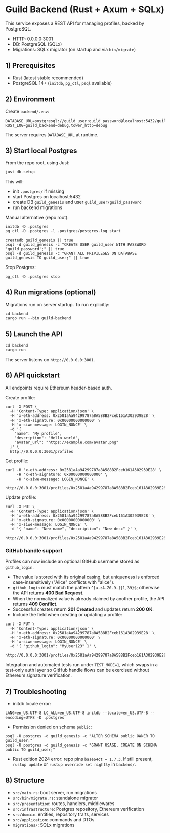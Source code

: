 # Guild Backend (Rust + Axum + SQLx)

This service exposes a REST API for managing profiles, backed by PostgreSQL.

- HTTP: 0.0.0.0:3001
- DB: PostgreSQL (SQLx)
- Migrations: SQLx migrator (on startup and via `bin/migrate`)

## 1) Prerequisites
- Rust (latest stable recommended)
- PostgreSQL 14+ (`initdb`, `pg_ctl`, `psql` available)

## 2) Environment
Create `backend/.env`:
```
DATABASE_URL=postgresql://guild_user:guild_password@localhost:5432/guild_genesis
RUST_LOG=guild_backend=debug,tower_http=debug
```
The server requires `DATABASE_URL` at runtime.

## 3) Start local Postgres
From the repo root, using Just:
```
just db-setup
```
This will:
- init `.postgres/` if missing
- start Postgres on localhost:5432
- create DB `guild_genesis` and user `guild_user/guild_password`
- run backend migrations

Manual alternative (repo root):
```
initdb -D .postgres
pg_ctl -D .postgres -l .postgres/postgres.log start

createdb guild_genesis || true
psql -d guild_genesis -c "CREATE USER guild_user WITH PASSWORD 'guild_password';" || true
psql -d guild_genesis -c "GRANT ALL PRIVILEGES ON DATABASE guild_genesis TO guild_user;" || true
```
Stop Postgres:
```
pg_ctl -D .postgres stop
```

## 4) Run migrations (optional)
Migrations run on server startup. To run explicitly:
```
cd backend
cargo run --bin guild-backend
```

## 5) Launch the API
```
cd backend
cargo run
```
The server listens on `http://0.0.0.0:3001`.

## 6) API quickstart
All endpoints require Ethereum header-based auth.

Create profile:
```
curl -X POST \
  -H 'Content-Type: application/json' \
  -H 'x-eth-address: 0x2581aAa94299787a8A588B2Fceb161A302939E28' \
  -H 'x-eth-signature: 0x00000000000000' \
  -H 'x-siwe-message: LOGIN_NONCE' \
  -d '{
    "name": "My profile",
    "description": "Hello world",
    "avatar_url": "https://example.com/avatar.png"
  }' \
  http://0.0.0.0:3001/profiles
```
Get profile:
```
curl -H 'x-eth-address: 0x2581aAa94299787a8A588B2Fceb161A302939E28' \
     -H 'x-eth-signature: 0x00000000000000' \
     -H 'x-siwe-message: LOGIN_NONCE' \
     http://0.0.0.0:3001/profiles/0x2581aAa94299787a8A588B2Fceb161A302939E28
```
Update profile:
```
curl -X PUT \
  -H 'Content-Type: application/json' \
  -H 'x-eth-address: 0x2581aAa94299787a8A588B2Fceb161A302939E28' \
  -H 'x-eth-signature: 0x00000000000000' \
  -H 'x-siwe-message: LOGIN_NONCE' \
  -d '{ "name": "New name", "description": "New desc" }' \
  http://0.0.0.0:3001/profiles/0x2581aAa94299787a8A588B2Fceb161A302939E28
```

### GitHub handle support

Profiles can now include an optional GitHub username stored as `github_login`.

- The value is stored with its original casing, but uniqueness is enforced case-insensitively ("Alice" conflicts with "alice").
- `github_login` must match the pattern `^[a-zA-Z0-9-]{1,39}$`; otherwise the API returns **400 Bad Request**.
- When the normalized value is already claimed by another profile, the API returns **409 Conflict**.
- Successful creates return **201 Created** and updates return **200 OK**.
- Include the field when creating or updating a profile:

```
curl -X PUT \
  -H 'Content-Type: application/json' \
  -H 'x-eth-address: 0x2581aAa94299787a8A588B2Fceb161A302939E28' \
  -H 'x-eth-signature: 0x00000000000000' \
  -H 'x-siwe-message: LOGIN_NONCE' \
  -d '{ "github_login": "MyUser123" }' \
  http://0.0.0.0:3001/profiles/0x2581aAa94299787a8A588B2Fceb161A302939E28
```

Integration and automated tests run under `TEST_MODE=1`, which swaps in a test-only auth layer so GitHub handle flows can be exercised without Ethereum signature verification.

## 7) Troubleshooting
- initdb locale error:
```
LANG=en_US.UTF-8 LC_ALL=en_US.UTF-8 initdb --locale=en_US.UTF-8 --encoding=UTF8 -D .postgres
```
- Permission denied on schema `public`:
```
psql -U postgres -d guild_genesis -c "ALTER SCHEMA public OWNER TO guild_user;"
psql -U postgres -d guild_genesis -c "GRANT USAGE, CREATE ON SCHEMA public TO guild_user;"
```
- Rust edition 2024 error: repo pins `base64ct = 1.7.3`. If still present, `rustup update` or `rustup override set nightly` in `backend/`.

## 8) Structure
- `src/main.rs`: boot server, run migrations
- `src/bin/migrate.rs`: standalone migrator
- `src/presentation`: routes, handlers, middlewares
- `src/infrastructure`: Postgres repository, Ethereum verification
- `src/domain`: entities, repository traits, services
- `src/application`: commands and DTOs
- `migrations/`: SQLx migrations
